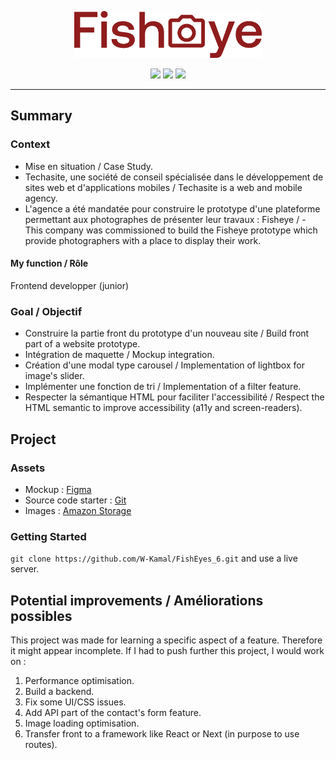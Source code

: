 <p align="center">
  <img src="/src/assets/icons/logo.png" width="300px"alt="Logo image"/>
</p>

<p align="center">
  <img src="https://img.shields.io/badge/HTML5-E34F26?style=flat-square&labelColor=fff&logo=html5&logoColor=E34F26" />
  <img src="https://img.shields.io/badge/CSS-1572B6?style=flat-square&labelColor=fff&logo=css3&logoColor=1572B6" />
  <img src="https://img.shields.io/badge/JavaScript-F7DF1E?style=flat-square&labelColor=fff&logo=javascript&logoColor=F7DF1E" />
</p>

---
## Summary
### Context
- Mise en situation / Case Study.
- Techasite, une société de conseil spécialisée dans le développement de sites web et d'applications mobiles / Techasite is a web and mobile agency.
- L'agence a été mandatée pour construire le prototype d'une plateforme permettant aux photographes de présenter leur travaux : Fisheye / - This company was commissioned to build the Fisheye prototype which provide photographers with a place to display their work.
#### My function / Rôle
Frontend developper (junior)
### Goal / Objectif
- Construire la partie front du prototype d'un nouveau site / Build front part of a website prototype.
- Intégration de maquette / Mockup integration.
- Création d'une modal type carousel / Implementation of lightbox for image's slider.
- Implémenter une fonction de tri / Implementation of a filter feature.
- Respecter la sémantique HTML pour faciliter l'accessibilité / Respect the HTML semantic to improve accessibility (a11y and screen-readers).

## Project
### Assets
- Mockup : [Figma](https://www.figma.com/file/Q3yNeD7WTK9QHDldg9vaRl/UI-Design-FishEye-FR?node-id=0%3A1)
- Source code starter : [Git](https://github.com/OpenClassrooms-Student-Center/Front-End-Fisheye)
- Images : [Amazon Storage](https://s3-eu-west-1.amazonaws.com/course.oc-static.com/projects/Front-End+V2/P5+Javascript+%26+Accessibility/FishEye_Photos.zip)

### Getting Started
  `git clone https://github.com/W-Kamal/FishEyes_6.git` and use a live server.
  

## Potential improvements / Améliorations possibles
This project was made for learning a specific aspect of a feature. Therefore it might appear incomplete.
If I had to push further this project, I would work on :
1. Performance optimisation.
2. Build a backend.
3. Fix some UI/CSS issues.
4. Add API part of the contact's form feature.
5. Image loading optimisation.
6. Transfer front to a framework like React or Next (in purpose to use routes).
